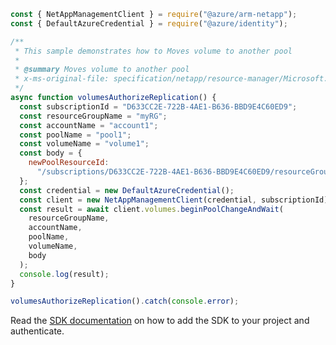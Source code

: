```javascript
const { NetAppManagementClient } = require("@azure/arm-netapp");
const { DefaultAzureCredential } = require("@azure/identity");

/**
 * This sample demonstrates how to Moves volume to another pool
 *
 * @summary Moves volume to another pool
 * x-ms-original-file: specification/netapp/resource-manager/Microsoft.NetApp/stable/2021-10-01/examples/Volumes_PoolChange.json
 */
async function volumesAuthorizeReplication() {
  const subscriptionId = "D633CC2E-722B-4AE1-B636-BBD9E4C60ED9";
  const resourceGroupName = "myRG";
  const accountName = "account1";
  const poolName = "pool1";
  const volumeName = "volume1";
  const body = {
    newPoolResourceId:
      "/subscriptions/D633CC2E-722B-4AE1-B636-BBD9E4C60ED9/resourceGroups/myRG/providers/Microsoft.NetApp/netAppAccounts/account1/capacityPools/pool1",
  };
  const credential = new DefaultAzureCredential();
  const client = new NetAppManagementClient(credential, subscriptionId);
  const result = await client.volumes.beginPoolChangeAndWait(
    resourceGroupName,
    accountName,
    poolName,
    volumeName,
    body
  );
  console.log(result);
}

volumesAuthorizeReplication().catch(console.error);
```

Read the [SDK documentation](https://github.com/Azure/azure-sdk-for-js/blob/%40azure%2Farm-netapp_15.1.1/sdk/netapp/arm-netapp/README.md) on how to add the SDK to your project and authenticate.
